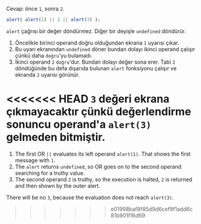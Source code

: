 Cevap: önce `1`, sonra `2`.

```js run
alert( alert(1) || 2 || alert(3) );
```
`alert` çağrısı bir değer döndürmez. Diğer bir deyişle `undefined` döndürür.

1. Öncelikle birinci operand doğru olduğundan ekrana `1` uyarısı çıkar.
2. Bu uyarı ekranından `undefined` döner bundan dolayı ikinci operand çalışır çünkü daha `doğru`'yu bulamadı.
3. İkinci operand `2` `doğru`'dur. Bundan dolayı değer sona erer. Tabi `2` döndüğünde bu defa dışarıda bulunan `alert` fonksiyonu çalışır ve ekranda `2` uyarısı görünür.

<<<<<<< HEAD
`3` değeri ekrana çıkmayacaktır çünkü değerlendirme sonuncu operand'a `alert(3)` gelmeden bitmiştir.
=======
1. The first OR `||` evaluates its left operand `alert(1)`. That shows the first message with `1`.
2. The `alert` returns `undefined`, so OR goes on to the second operand searching for a truthy value.
3. The second operand `2` is truthy, so the execution is halted, `2` is returned and then shown by the outer alert.

There will be no `3`, because the evaluation does not reach `alert(3)`.
>>>>>>> e01998baf8f85d9d6cef9f1add6c81b901f16d69
